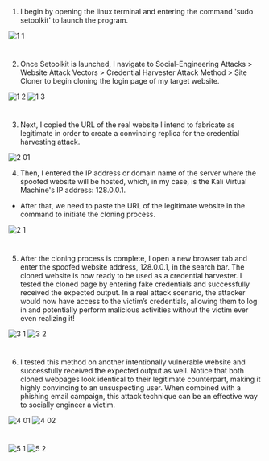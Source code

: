 1. I begin by opening the linux terminal and entering the command 'sudo setoolkit' to launch the program.

![1 1](https://github.com/user-attachments/assets/8693f5f9-f669-4bf1-b70c-f4a52578a506)
#

2. Once Setoolkit is launched, I navigate to Social-Engineering Attacks > Website Attack Vectors > Credential Harvester Attack Method > Site Cloner to begin cloning the login page of my target website.  

![1 2](https://github.com/user-attachments/assets/f9108a95-a473-4ea9-9e70-169170688fcb)
![1 3](https://github.com/user-attachments/assets/97be5489-cbd8-4f1c-b133-7a4b15554537)
#

3. Next, I copied the URL of the real website I intend to fabricate as legitimate in order to create a convincing replica for the credential harvesting attack.

![2 01](https://github.com/user-attachments/assets/af80ab93-4830-4645-afea-6c3c6fca0ae5)

4. Then, I entered the IP address or domain name of the server where the spoofed website will be hosted, which, in my case, is the Kali Virtual Machine's IP address: 128.0.0.1. 
- After that, we need to paste the URL of the legitimate website in the command to initiate the cloning process.

![2 1](https://github.com/user-attachments/assets/02b2e694-97cd-43f3-849d-554c26097221)
#

5. After the cloning process is complete, I open a new browser tab and enter the spoofed website address, 128.0.0.1, in the search bar. The cloned website is now ready to be used as a credential harvester. I tested the cloned page by entering fake credentials and successfully received the expected output. In a real attack scenario, the attacker would now have access to the victim’s credentials, allowing them to log in and potentially perform malicious activities without the victim ever even realizing it!
 
![3 1](https://github.com/user-attachments/assets/7c00c6b7-16d1-47c0-a4a8-5ba317810c8c)
![3 2](https://github.com/user-attachments/assets/680f4de5-c3b6-4afd-a909-92e88db302ea)
#

6. I tested this method on another intentionally vulnerable website and successfully received the expected output as well. Notice that both cloned webpages look identical to their legitimate counterpart, making it highly convincing to an unsuspecting user. When combined with a phishing email campaign, this attack technique can be an effective way to socially engineer a victim.

![4 01](https://github.com/user-attachments/assets/17313ac1-2734-4057-a676-4d2f9e20cf9a)
![4 02](https://github.com/user-attachments/assets/191325ef-23fb-4013-ae57-d13aefb86dd4)
#
![5 1](https://github.com/user-attachments/assets/f6371a6c-68bb-4bda-88c8-9ffabac701a4)
![5 2](https://github.com/user-attachments/assets/f4bd8ea8-28e1-4654-b4af-af1bbaea39a7)
#
